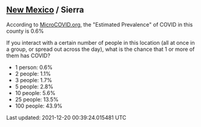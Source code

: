 
## [New Mexico](/united-states/new-mexico) / Sierra

According to [MicroCOVID.org](http://microcovid.org),
the "Estimated Prevalence" of COVID in this county is 0.6%

If you interact with a certain number of people in this location
(all at once in a group, or spread out across the day), what is the chance that
1 or more of them has COVID?

- 1 person: 0.6%
- 2 people: 1.1%
- 3 people: 1.7%
- 5 people: 2.8%
- 10 people: 5.6%
- 25 people: 13.5%
- 100 people: 43.9%

Last updated: 2021-12-20 00:39:24.015481 UTC
